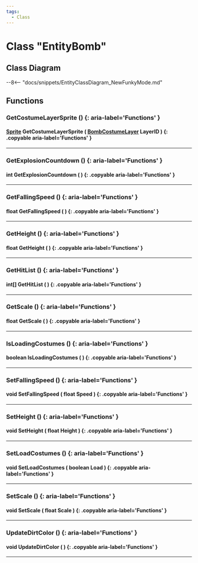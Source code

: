 ```yaml
---
tags:
  - Class
---
```

# Class "EntityBomb"

## Class Diagram
--8<-- "docs/snippets/EntityClassDiagram_NewFunkyMode.md"
## Functions

### GetCostumeLayerSprite () {: aria-label='Functions' }
#### [Sprite](Sprite.md) GetCostumeLayerSprite ( [BombCostumeLayer](enums/BombCostumeLayer.md) LayerID ) {: .copyable aria-label='Functions' }

___
### GetExplosionCountdown () {: aria-label='Functions' }
#### int GetExplosionCountdown ( ) {: .copyable aria-label='Functions' }

___
### GetFallingSpeed () {: aria-label='Functions' }
#### float GetFallingSpeed ( ) {: .copyable aria-label='Functions' }

___
### GetHeight () {: aria-label='Functions' }
#### float GetHeight ( ) {: .copyable aria-label='Functions' }

___
### GetHitList () {: aria-label='Functions' }
#### int[] GetHitList ( ) {: .copyable aria-label='Functions' }

___
### GetScale () {: aria-label='Functions' }
#### float GetScale ( ) {: .copyable aria-label='Functions' }

___
### IsLoadingCostumes () {: aria-label='Functions' }
#### boolean IsLoadingCostumes ( ) {: .copyable aria-label='Functions' }

___
### SetFallingSpeed () {: aria-label='Functions' }
#### void SetFallingSpeed ( float Speed ) {: .copyable aria-label='Functions' }

___
### SetHeight () {: aria-label='Functions' }
#### void SetHeight ( float Height ) {: .copyable aria-label='Functions' }

___
### SetLoadCostumes () {: aria-label='Functions' }
#### void SetLoadCostumes ( boolean Load ) {: .copyable aria-label='Functions' }

___
### SetScale () {: aria-label='Functions' }
#### void SetScale ( float Scale ) {: .copyable aria-label='Functions' }

___
### UpdateDirtColor () {: aria-label='Functions' }
#### void UpdateDirtColor ( ) {: .copyable aria-label='Functions' }

___
